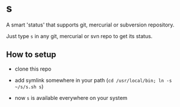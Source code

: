 # s

A smart 'status' that supports git, mercurial or subversion repository.

Just type `s` in any git, mercurial or svn repo to get its status.

## How to setup

- clone this repo

- add symlink somewhere in your path (`cd /usr/local/bin; ln -s ~/s/s.sh s`)

- now `s` is available everywhere on your system
